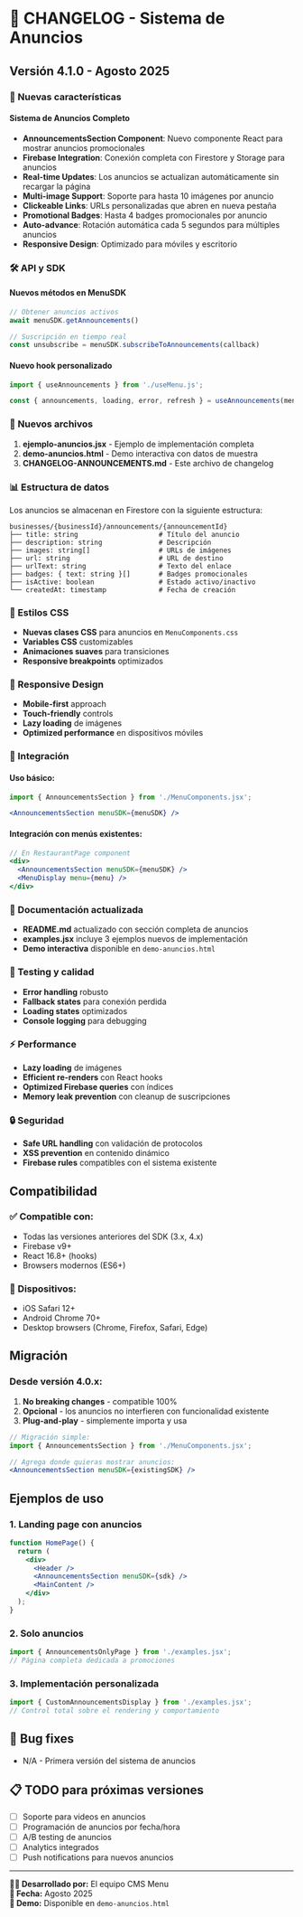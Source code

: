# 📢 CHANGELOG - Sistema de Anuncios

## Versión 4.1.0 - Agosto 2025

### 🎉 Nuevas características

#### Sistema de Anuncios Completo
- **AnnouncementsSection Component**: Nuevo componente React para mostrar anuncios promocionales
- **Firebase Integration**: Conexión completa con Firestore y Storage para anuncios
- **Real-time Updates**: Los anuncios se actualizan automáticamente sin recargar la página
- **Multi-image Support**: Soporte para hasta 10 imágenes por anuncio
- **Clickeable Links**: URLs personalizadas que abren en nueva pestaña
- **Promotional Badges**: Hasta 4 badges promocionales por anuncio
- **Auto-advance**: Rotación automática cada 5 segundos para múltiples anuncios
- **Responsive Design**: Optimizado para móviles y escritorio

### 🛠️ API y SDK

#### Nuevos métodos en MenuSDK
```javascript
// Obtener anuncios activos
await menuSDK.getAnnouncements()

// Suscripción en tiempo real
const unsubscribe = menuSDK.subscribeToAnnouncements(callback)
```

#### Nuevo hook personalizado
```javascript
import { useAnnouncements } from './useMenu.js';

const { announcements, loading, error, refresh } = useAnnouncements(menuSDK);
```

### 📁 Nuevos archivos

1. **ejemplo-anuncios.jsx** - Ejemplo de implementación completa
2. **demo-anuncios.html** - Demo interactiva con datos de muestra
3. **CHANGELOG-ANNOUNCEMENTS.md** - Este archivo de changelog

### 📊 Estructura de datos

Los anuncios se almacenan en Firestore con la siguiente estructura:

```
businesses/{businessId}/announcements/{announcementId}
├── title: string                    # Título del anuncio
├── description: string              # Descripción
├── images: string[]                 # URLs de imágenes
├── url: string                      # URL de destino
├── urlText: string                  # Texto del enlace
├── badges: { text: string }[]       # Badges promocionales
├── isActive: boolean                # Estado activo/inactivo
└── createdAt: timestamp             # Fecha de creación
```

### 🎨 Estilos CSS

- **Nuevas clases CSS** para anuncios en `MenuComponents.css`
- **Variables CSS** customizables
- **Animaciones suaves** para transiciones
- **Responsive breakpoints** optimizados

### 📱 Responsive Design

- **Mobile-first** approach
- **Touch-friendly** controls
- **Lazy loading** de imágenes
- **Optimized performance** en dispositivos móviles

### 🔧 Integración

#### Uso básico:
```jsx
import { AnnouncementsSection } from './MenuComponents.jsx';

<AnnouncementsSection menuSDK={menuSDK} />
```

#### Integración con menús existentes:
```jsx
// En RestaurantPage component
<div>
  <AnnouncementsSection menuSDK={menuSDK} />
  <MenuDisplay menu={menu} />
</div>
```

### 📖 Documentación actualizada

- **README.md** actualizado con sección completa de anuncios
- **examples.jsx** incluye 3 ejemplos nuevos de implementación
- **Demo interactiva** disponible en `demo-anuncios.html`

### 🧪 Testing y calidad

- **Error handling** robusto
- **Fallback states** para conexión perdida
- **Loading states** optimizados
- **Console logging** para debugging

### ⚡ Performance

- **Lazy loading** de imágenes
- **Efficient re-renders** con React hooks
- **Optimized Firebase queries** con índices
- **Memory leak prevention** con cleanup de suscripciones

### 🔒 Seguridad

- **Safe URL handling** con validación de protocolos
- **XSS prevention** en contenido dinámico
- **Firebase rules** compatibles con el sistema existente

## Compatibilidad

### ✅ Compatible con:
- Todas las versiones anteriores del SDK (3.x, 4.x)
- Firebase v9+
- React 16.8+ (hooks)
- Browsers modernos (ES6+)

### 📱 Dispositivos:
- iOS Safari 12+
- Android Chrome 70+
- Desktop browsers (Chrome, Firefox, Safari, Edge)

## Migración

### Desde versión 4.0.x:

1. **No breaking changes** - compatible 100%
2. **Opcional** - los anuncios no interfieren con funcionalidad existente
3. **Plug-and-play** - simplemente importa y usa

```jsx
// Migración simple:
import { AnnouncementsSection } from './MenuComponents.jsx';

// Agrega donde quieras mostrar anuncios:
<AnnouncementsSection menuSDK={existingSDK} />
```

## Ejemplos de uso

### 1. Landing page con anuncios
```jsx
function HomePage() {
  return (
    <div>
      <Header />
      <AnnouncementsSection menuSDK={sdk} />
      <MainContent />
    </div>
  );
}
```

### 2. Solo anuncios
```jsx
import { AnnouncementsOnlyPage } from './examples.jsx';
// Página completa dedicada a promociones
```

### 3. Implementación personalizada
```jsx
import { CustomAnnouncementsDisplay } from './examples.jsx';
// Control total sobre el rendering y comportamiento
```

## 🐛 Bug fixes

- N/A - Primera versión del sistema de anuncios

## 📋 TODO para próximas versiones

- [ ] Soporte para videos en anuncios
- [ ] Programación de anuncios por fecha/hora
- [ ] A/B testing de anuncios
- [ ] Analytics integrados
- [ ] Push notifications para nuevos anuncios

---

**👨‍💻 Desarrollado por:** El equipo CMS Menu  
**📅 Fecha:** Agosto 2025  
**🔗 Demo:** Disponible en `demo-anuncios.html`
